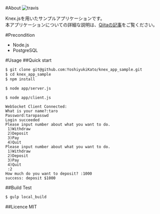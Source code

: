 #About
![travis](https://travis-ci.org/YoshiyukiKato/knex_app_sample.svg?branch=master)

Knex.jsを用いたサンプルアプリケーションです。  
本アプリケーションについての詳細な説明は、[Qiitaの記事]()をご覧ください。

#Precondition

* Node.js
* PostgreSQL

#Usage
##Quick start

```sh
$ git clone git@github.com:YoshiyukiKato/knex_app_sample.git
$ cd knex_app_sample
$ npm install
```

```sh
$ node app/server.js
```

```sh
$ node app/client.js
```

```
WebSocket Client Connected:
What is your name?:taro
Password:taropasswd
Login succeeded
Please input number about what you want to do.
 1)Withdraw
 2)Deposit
 3)Pay
 4)Quit
Please input number about what you want to do.
 1)Withdraw
 2)Deposit
 3)Pay
 4)Quit
 :2
How much do you want to deposit? :1000
success: deposit $1000
````

##Build Test

```sh
$ gulp local_build
```

##Licence
MIT